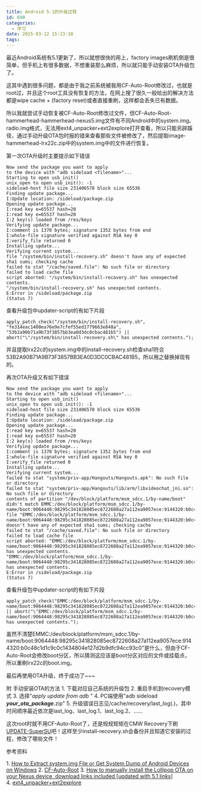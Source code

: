 ```yaml
---
title: Android 5.1的升级过程
id: 690
categories:
  - 学习
date: 2015-03-12 15:23:10
tags:
---
```


最近Android系统有5.1更新了，所以就想很快的用上，factory images刷机倒是很简单，但手机上有很多数据，不想重装那么麻烦，所以就只能手动安装OTA升级包了。<!--more-->

这其中遇到很多问题，都是由于我之前系统被我用CF-Auto-Root修改过，也就是root过，并且这个root工具没有恢复的方法，在网上搜了很久一般给出的解决方法都是wipe cache + (factory reset)或者直接重刷，这样都会丢失已有数据。

所以我就尝试手动恢复被CF-Auto-Root修改过文件，但CF-Auto-Root-hammerhead-hammerhead-nexus5.img文件有不同Android中的system.img、radio.img格式，无法用ext4_unpacker+ext2explore打开查看，所以只能另辟蹊径，通过手动升级OTA包时报的错来查看那些文件被修改了，然后提取image-hammerhead-lrx22c.zip中的system.img中的文件进行恢复。

第一次OTA升级时主要提示如下错误

```shell
Now send the package you want to apply
to the device with "adb sideload <filename>"...
Starting to open usb_init()
unix_open to open usb_init(): -1
sideload-host file size 231406578 block size 65536
Finding update package...
I:Update location: /sideload/package.zip
Opening update package...
I:read key e=65537 hash=20
I:read key e=65537 hash=20
I:2 key(s) loaded from /res/keys
Verifying update package...
I:comment is 1370 bytes; signature 1352 bytes from end
I:whole-file signature verified against RSA key 0
I:verify_file returned 0
Installing update...
Verifying current system...
file "/system/bin/install-recovery.sh" doesn't have any of expected sha1 sums; checking cache
failed to stat "/cache/saved.file": No such file or directory
failed to load cache file
script aborted: "/system/bin/install-recovery.sh" has unexpected contents.
"/system/bin/install-recovery.sh" has unexpected contents.
E:Error in /sideload/package.zip
(Status 7)
```

查看升级包中updater-script的有如下片段

```shell
apply_patch_check("/system/bin/install-recovery.sh", "fe314eac1400ea76e9e7cfef55ed1779663e848a", "53b2a90b71a9b73f3857bb3ea0d3dc0cbac481b5") || abort("\"/system/bin/install-recovery.sh\" has unexpected contents.");
```

并且提取lrx22c的system.img中的install-recovery.sh检查sha1符合53B2A90B71A9B73F3857BB3EA0D3DC0CBAC481B5，所以用之替换掉现有的。

再次OTA升级又有如下错误

```shell
Now send the package you want to apply
to the device with "adb sideload <filename>"...
Starting to open usb_init()
unix_open to open usb_init(): -1
sideload-host file size 231406578 block size 65536
Finding update package...
I:Update location: /sideload/package.zip
Opening update package...
I:read key e=65537 hash=20
I:read key e=65537 hash=20
I:2 key(s) loaded from /res/keys
Verifying update package...
I:comment is 1370 bytes; signature 1352 bytes from end
I:whole-file signature verified against RSA key 0
I:verify_file returned 0
Installing update...
Verifying current system...
failed to stat "system/priv-app/Hangouts/Hangouts.apk": No such file or directory
failed to stat "system/priv-app/Hangouts/lib/arm/libvideochat_jni.so": No such file or directory
contents of partition "/dev/block/platform/msm_sdcc.1/by-name/boot" didn't match EMMC:/dev/block/platform/msm_sdcc.1/by-name/boot:9064448:98295c341828085ec8722608a27a112ea9057ece:9144320:b0c48c1d1c9c0c1434804e127d2b9dfc94cc93c0
file "EMMC:/dev/block/platform/msm_sdcc.1/by-name/boot:9064448:98295c341828085ec8722608a27a112ea9057ece:9144320:b0c48c1d1c9c0c1434804e127d2b9dfc94cc93c0" doesn't have any of expected sha1 sums; checking cache
failed to stat "/cache/saved.file": No such file or directory
failed to load cache file
script aborted: "EMMC:/dev/block/platform/msm_sdcc.1/by-name/boot:9064448:98295c341828085ec8722608a27a112ea9057ece:9144320:b0c48c1d1c9c0c1434804e127d2b9dfc94cc93c0" has unexpected contents.
"EMMC:/dev/block/platform/msm_sdcc.1/by-name/boot:9064448:98295c341828085ec8722608a27a112ea9057ece:9144320:b0c48c1d1c9c0c1434804e127d2b9dfc94cc93c0" has unexpected contents.
E:Error in /sideload/package.zip
(Status 7)
```

查看升级包中updater-script的有如下片段

```shell
apply_patch_check("EMMC:/dev/block/platform/msm_sdcc.1/by-name/boot:9064448:98295c341828085ec8722608a27a112ea9057ece:9144320:b0c48c1d1c9c0c1434804e127d2b9dfc94cc93c0") || abort("\"EMMC:/dev/block/platform/msm_sdcc.1/by-name/boot:9064448:98295c341828085ec8722608a27a112ea9057ece:9144320:b0c48c1d1c9c0c1434804e127d2b9dfc94cc93c0\" has unexpected contents.");
```

虽然不清楚EMMC:/dev/block/platform/msm_sdcc.1/by-name/boot:9064448:98295c341828085ec8722608a27a112ea9057ece:9144320:b0c48c1d1c9c0c1434804e127d2b9dfc94cc93c0"是什么，但由于CF-Auto-Root会修改boot分区，所以猜测这应该是boot分区对应的文件或挂载点，所以重刷lrx22c的boot.img。

最后再使用OTA升级，终于成功了~~~

附 手动安装OTA的方法
1\. 下载对应自己系统的升级包
2\. 重启手机到recovery模式
3\. 选择"_apply update from adb_ "
4\. PC端使用"adb sideload **_your_ota_package_**.zip"
5\. 升级错误日志见/cache/recovery/last_log(.<num>)，其中时间顺序最近依次是last_log、last_log.1、last_log.2、......

这次root时就不用CF-Auto-Root了，还是规规矩矩在CMW Recovery下刷[UPDATE-SuperSU](http://download.chainfire.eu/696/SuperSU/UPDATE-SuperSU-v2.46.zip?retrieve_file=1)吧！这样至少install-recovery.sh会备份并且知道它安装的过程，修改了哪些文件！

<!--more-->参考资料
1\. [How to Extract system.img File or Get System Dump of Android Devices on Windows](http://www.droidviews.com/extract-system-img-files-or-system-dump-of-android-devices-on-windows/)
2\. [CF-Auto-Root](http://autoroot.chainfire.eu/)
3. [How to manually install the Lollipop OTA on your Nexus device, download links included [updated with 5.1 links]](http://www.talkandroid.com/guides/beginner/how-to-install-the-lollipop-ota-on-your-nexus-device-download-links-included/)
4. [ext4_unpacker+ext2explore](/resources/2015/03/ext4_unpacker-ext2explore.zip)